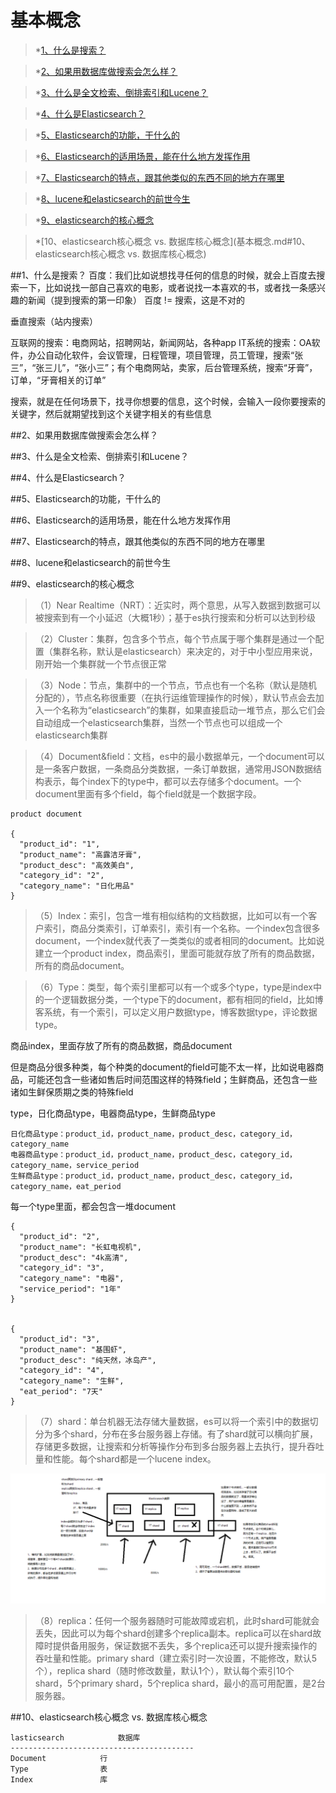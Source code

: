 # 基本概念

>*[1、什么是搜索？](1、基本概念.md#1、什么是搜索？)

>*[2、如果用数据库做搜索会怎么样？](1、基本概念.md#2、如果用数据库做搜索会怎么样？)

>*[3、什么是全文检索、倒排索引和Lucene？](1、基本概念.md#3、什么是全文检索、倒排索引和Lucene？)

>*[4、什么是Elasticsearch？](1、基本概念.md#4、什么是Elasticsearch？)

>*[5、Elasticsearch的功能，干什么的](1、基本概念.md#5、Elasticsearch的功能，干什么的)

>*[6、Elasticsearch的适用场景，能在什么地方发挥作用](1、基本概念.md#6、Elasticsearch的适用场景，能在什么地方发挥作用)

>*[7、Elasticsearch的特点，跟其他类似的东西不同的地方在哪里](1、基本概念.md#7、Elasticsearch的特点，跟其他类似的东西不同的地方在哪里)

>*[8、lucene和elasticsearch的前世今生](1、基本概念.md#8、lucene和elasticsearch的前世今生)

>*[9、elasticsearch的核心概念](1、基本概念.md#9、elasticsearch的核心概念)

>*[10、elasticsearch核心概念 vs. 数据库核心概念](基本概念.md#10、elasticsearch核心概念 vs. 数据库核心概念)

 
 
 
##1、什么是搜索？
  百度：我们比如说想找寻任何的信息的时候，就会上百度去搜索一下，比如说找一部自己喜欢的电影，或者说找一本喜欢的书，或者找一条感兴趣的新闻（提到搜索的第一印象）
  百度 != 搜索，这是不对的
  
  垂直搜索（站内搜索）
  
  互联网的搜索：电商网站，招聘网站，新闻网站，各种app
  IT系统的搜索：OA软件，办公自动化软件，会议管理，日程管理，项目管理，员工管理，搜索“张三”，“张三儿”，“张小三”；有个电商网站，卖家，后台管理系统，搜索“牙膏”，订单，“牙膏相关的订单”
  
  搜索，就是在任何场景下，找寻你想要的信息，这个时候，会输入一段你要搜索的关键字，然后就期望找到这个关键字相关的有些信息

##2、如果用数据库做搜索会怎么样？

##3、什么是全文检索、倒排索引和Lucene？

##4、什么是Elasticsearch？

##5、Elasticsearch的功能，干什么的

##6、Elasticsearch的适用场景，能在什么地方发挥作用

##7、Elasticsearch的特点，跟其他类似的东西不同的地方在哪里

##8、lucene和elasticsearch的前世今生

##9、elasticsearch的核心概念
>（1）Near Realtime（NRT）：近实时，两个意思，从写入数据到数据可以被搜索到有一个小延迟（大概1秒）；基于es执行搜索和分析可以达到秒级

>（2）Cluster：集群，包含多个节点，每个节点属于哪个集群是通过一个配置（集群名称，默认是elasticsearch）来决定的，对于中小型应用来说，刚开始一个集群就一个节点很正常

>（3）Node：节点，集群中的一个节点，节点也有一个名称（默认是随机分配的），节点名称很重要（在执行运维管理操作的时候），默认节点会去加入一个名称为“elasticsearch”的集群，如果直接启动一堆节点，那么它们会自动组成一个elasticsearch集群，当然一个节点也可以组成一个elasticsearch集群

>（4）Document&field：文档，es中的最小数据单元，一个document可以是一条客户数据，一条商品分类数据，一条订单数据，通常用JSON数据结构表示，每个index下的type中，都可以去存储多个document。一个document里面有多个field，每个field就是一个数据字段。

    product document
    
    {
      "product_id": "1",
      "product_name": "高露洁牙膏",
      "product_desc": "高效美白",
      "category_id": "2",
      "category_name": "日化用品"
    }


>（5）Index：索引，包含一堆有相似结构的文档数据，比如可以有一个客户索引，商品分类索引，订单索引，索引有一个名称。一个index包含很多document，一个index就代表了一类类似的或者相同的document。比如说建立一个product index，商品索引，里面可能就存放了所有的商品数据，所有的商品document。

>（6）Type：类型，每个索引里都可以有一个或多个type，type是index中的一个逻辑数据分类，一个type下的document，都有相同的field，比如博客系统，有一个索引，可以定义用户数据type，博客数据type，评论数据type。

商品index，里面存放了所有的商品数据，商品document

但是商品分很多种类，每个种类的document的field可能不太一样，比如说电器商品，可能还包含一些诸如售后时间范围这样的特殊field；生鲜商品，还包含一些诸如生鲜保质期之类的特殊field

type，日化商品type，电器商品type，生鲜商品type

    日化商品type：product_id，product_name，product_desc，category_id，category_name
    电器商品type：product_id，product_name，product_desc，category_id，category_name，service_period
    生鲜商品type：product_id，product_name，product_desc，category_id，category_name，eat_period

每一个type里面，都会包含一堆document


    {
      "product_id": "2",
      "product_name": "长虹电视机",
      "product_desc": "4k高清",
      "category_id": "3",
      "category_name": "电器",
      "service_period": "1年"
    }
    
    
    {
      "product_id": "3",
      "product_name": "基围虾",
      "product_desc": "纯天然，冰岛产",
      "category_id": "4",
      "category_name": "生鲜",
      "eat_period": "7天"
    }


>（7）shard：单台机器无法存储大量数据，es可以将一个索引中的数据切分为多个shard，分布在多台服务器上存储。有了shard就可以横向扩展，存储更多数据，让搜索和分析等操作分布到多台服务器上去执行，提升吞吐量和性能。每个shard都是一个lucene index。

![shard和replica的解释.png](/assets/shard和replica的解释.png)

>（8）replica：任何一个服务器随时可能故障或宕机，此时shard可能就会丢失，因此可以为每个shard创建多个replica副本。replica可以在shard故障时提供备用服务，保证数据不丢失，多个replica还可以提升搜索操作的吞吐量和性能。primary shard（建立索引时一次设置，不能修改，默认5个），replica shard（随时修改数量，默认1个），默认每个索引10个shard，5个primary shard，5个replica shard，最小的高可用配置，是2台服务器。



##10、elasticsearch核心概念 vs. 数据库核心概念
    
    lasticsearch			数据库
    -----------------------------------------  
    Document			行
    Type				表
    Index				库
    
